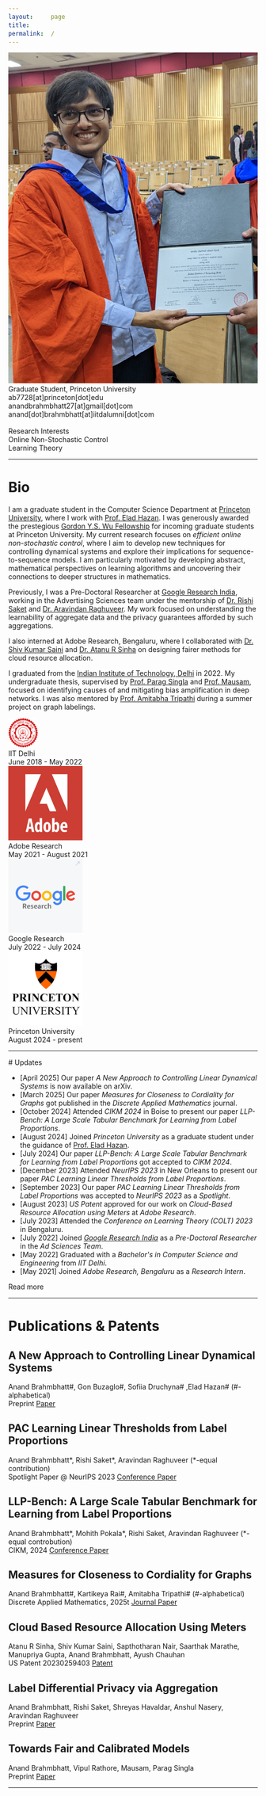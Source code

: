 ```yaml
---
layout:     page
title:
permalink:  /
---
```


<div class="row">
    <div class="col-sm-4 col-xs-8">
        <img src="/img/anand_photo_1.jpg">
    </div>
    <div class="col-sm-6 col-xs-12" style="margin-bottom: 0;">
        Graduate Student, Princeton University<br>
        ab7728[at]princeton[dot]edu<br>
        anandbrahmbhatt27[at]gmail[dot]com<br>
        anand[dot]brahmbhatt[at]iitdalumni[dot]com
        <br>
        <br>
        Research Interests
        <br>
        Online Non-Stochastic Control
        <br>
        Learning Theory
    </div>
</div>
<hr>


<a name="/bio"></a>
# Bio

I am a graduate student in the Computer Science Department at [Princeton University](https://www.princeton.edu), where I work with [Prof. Elad Hazan](https://www.ehazan.com). I was generously awarded the prestegious [Gordon Y.S. Wu Fellowship](https://gradschool.princeton.edu/financial-support/fellowships/princeton-fellowships/gordon-wu-fellowship) for incoming graduate students at Princeton University. My current research focuses on *efficient online non-stochastic control*, where I aim to develop new techniques for controlling dynamical systems and explore their implications for sequence-to-sequence models. I am particularly motivated by developing abstract, mathematical perspectives on learning algorithms and uncovering their connections to deeper structures in mathematics.

Previously, I was a Pre-Doctoral Researcher at [Google Research India](https://research.google/locations/india/), working in the Advertising Sciences team under the mentorship of [Dr. Rishi Saket](https://research.google/people/107857/) and [Dr. Aravindan Raghuveer](https://research.google/people/107631/). My work focused on understanding the learnability of aggregate data and the privacy guarantees afforded by such aggregations.

I also interned at Adobe Research, Bengaluru, where I collaborated with [Dr. Shiv Kumar Saini](https://research.adobe.com/person/shiv-kumar-saini/) and [Dr. Atanu R Sinha](https://research.adobe.com/person/atanu-sinha/) on designing fairer methods for cloud resource allocation.

I graduated from the [Indian Institute of Technology, Delhi](https://home.iitd.ac.in/) in 2022. My undergraduate thesis, supervised by [Prof. Parag Singla](https://www.cse.iitd.ac.in/~parags/) and [Prof. Mausam](https://www.cse.iitd.ac.in/~mausam/), focused on identifying causes of and mitigating bias amplification in deep networks. I was also mentored by [Prof. Amitabha Tripathi](https://web.iitd.ac.in/~atripath/) during a summer project on graph labelings.


<div class="row" id="timeline-logos">
    <div class="col-lg-3">
        <div class="logo-wrap">
            <span class="helper"></span>
            <a href="https://home.iitd.ac.in/"><img style="width:60px;" src="/img/IITD_Logo.png"></a>
        </div>
        <div class="logo-desc">
            IIT Delhi<br>
            June 2018 - May 2022
        </div>
    </div>
    <div class="col-lg-3">
        <div class="logo-wrap">
            <span class="helper"></span>
            <a href="https://research.adobe.com/"><img style="width:150px;" src="/img/Adobe_logo.png"></a>
        </div>
        <div class="logo-desc">
            Adobe Research<br>
            May 2021 - August 2021
        </div>
    </div>
    <div class="col-lg-3">
        <div class="logo-wrap">
            <span class="helper"></span>
            <a href="//https://research.google/locations/india/"><img style="width:150px;" src="/img/Google_Research_logo.png"></a>
        </div>
        <div class="logo-desc">
            Google Research<br>
            July 2022 - July 2024
        </div>
    </div>
    <div class="col-lg-3">
        <div class="logo-wrap">
            <span class="helper"></span>
            <a href="https://www.princeton.edu"><img style="width:150px;" src="/img/6279702453c8a73e766a78ef.png"></a>
        </div>
        <div class="logo-desc">
            Princeton University<br>
            August 2024 - present
        </div>
    </div>
</div>

---

<a name="/news"></a># Updates
- [April 2025] Our paper *A New Approach to Controlling Linear Dynamical Systems* is now available on arXiv.
- [March 2025] Our paper *Measures for Closeness to Cordiality for Graphs* got published in the *Discrete Applied Mathematics* journal.
- [October 2024] Attended *CIKM 2024* in Boise to present our paper *LLP-Bench: A Large Scale Tabular Benchmark for Learning from Label Proportions*.
- [August 2024] Joined *Princeton University* as a graduate student under the guidance of [Prof. Elad Hazan](https://www.ehazan.com).
- [July 2024] Our paper *LLP-Bench: A Large Scale Tabular Benchmark for Learning from Label Proportions* got accepted to *CIKM 2024*.
- [December 2023] Attended *NeurIPS 2023* in New Orleans to present our paper *PAC Learning Linear Thresholds from Label Proportions*.
- [September 2023] Our paper *PAC Learning Linear Thresholds from Label Proportions* was accepted to *NeurIPS 2023* as a *Spotlight*.
- [August 2023] *US Patent* approved for our work on *Cloud-Based Resource Allocation using Meters* at *Adobe Research*.
- [July 2023] Attended the *Conference on Learning Theory (COLT) 2023* in Bengaluru.
- [July 2022] Joined [*Google Research India*](https://research.google/locations/india/) as a *Pre-Doctoral Researcher* in the *Ad Sciences Team*.
- [May 2022] Graduated with a *Bachelor's in Computer Science and Engineering* from *IIT Delhi*.
- [May 2021] Joined *Adobe Research, Bengaluru* as a *Research Intern*.


<div id="read-more-button">
    <a nohref>Read more</a>
</div>

<hr>


<a name="/publications"></a>
# Publications & Patents

<a name="/youdescribe-descriptions-1"></a>
<h2 class="pubt">A New Approach to Controlling Linear Dynamical Systems</h2>
<p class="pubd">
    <span class="authors">Anand Brahmbhatt#, Gon Buzaglo#, Sofiia Druchyna# ,Elad Hazan# (#-alphabetical) </span> <br>
    <span class="conf">Preprint</span> <span class="links">
        <a target="_blank" href="https://arxiv.org/abs/2504.03952">Paper</a>
    </span>
</p>
<!-- <img src="/img/aamas.png"> -->
<!-- <hr> -->

<a name="/youdescribe-descriptions-1"></a>
<h2 class="pubt">PAC Learning Linear Thresholds from Label Proportions</h2>
<p class="pubd">
    <span class="authors">Anand Brahmbhatt*, Rishi Saket*, Aravindan Raghuveer (*-equal contribution) </span> <br>
    <span class="conf">Spotlight Paper @ NeurIPS 2023</span> <span class="links">
        <a target="_blank" href="https://proceedings.neurips.cc/paper_files/paper/2023/file/d1d3cdc9e28b0c67b9df90fca4d1c1b3-Paper-Conference.pdf">Conference Paper</a>
    </span>
</p>
<!-- <img src="/img/aamas.png"> -->
<!-- <hr> -->

<a name="/youdescribe-descriptions-1"></a>
<h2 class="pubt">LLP-Bench: A Large Scale Tabular Benchmark for Learning from Label Proportions</h2>
<p class="pubd">
    <span class="authors">Anand Brahmbhatt*, Mohith Pokala*, Rishi Saket, Aravindan Raghuveer (*-equal controbution)</span><br> 
    <span class="conf">CIKM, 2024</span>  <span class="links">
        <a target="_blank" href="https://dl.acm.org/doi/10.1145/3627673.3680032">Conference Paper</a>
    </span>
</p>
<!-- <img src="/img/aamas.png"> -->
<!-- <hr> -->

<a name="/youdescribe-descriptions-1"></a>
<h2 class="pubt">Measures for Closeness to Cordiality for Graphs</h2>
<p class="pubd">
    <span class="authors">Anand Brahmbhatt#, Kartikeya Rai#, Amitabha Tripathi# (#-alphabetical)</span><br> 
    <span class="conf">Discrete Applied Mathematics, 2025t</span>  <span class="links">
        <a target="_blank" href="https://www.sciencedirect.com/science/article/abs/pii/S0166218X25001362?via%3Dihub">Journal Paper</a>
    </span>
</p>
<!-- <img src="/img/aamas.png"> -->
<!-- <hr> -->

<a name="/youdescribe-descriptions-1"></a>
<h2 class="pubt">Cloud Based Resource Allocation Using Meters</h2>
<p class="pubd">
    <span class="authors">Atanu R Sinha, Shiv Kumar Saini, Sapthotharan Nair, Saarthak Marathe,
Manupriya Gupta, Anand Brahmbhatt, Ayush Chauhan</span><br> 
    <span class="conf">US Patent 20230259403</span>  <span class="links">
        <a target="_blank" href="https://image-ppubs.uspto.gov/dirsearch-public/print/downloadPdf/20230259403">Patent</a>
    </span>
</p>
<!-- <img src="/img/aamas.png"> -->
<!-- <hr> -->

<a name="/youdescribe-descriptions-1"></a>
<h2 class="pubt">Label Differential Privacy via Aggregation</h2>
<p class="pubd">
    <span class="authors">Anand Brahmbhatt, Rishi Saket, Shreyas Havaldar, Anshul Nasery, Aravindan Raghuveer</span><br> 
    <span class="conf">Preprint</span>  <span class="links">
        <a target="_blank" href="https://arxiv.org/abs/2310.10092">Paper</a>
    </span>
</p>
<!-- <img src="/img/aamas.png"> -->
<!-- <hr> -->

<a name="/youdescribe-descriptions-1"></a>
<h2 class="pubt">Towards Fair and Calibrated Models</h2>
<p class="pubd">
    <span class="authors">Anand Brahmbhatt, Vipul Rathore, Mausam, Parag Singla</span><br> 
    <span class="conf">Preprint</span>  <span class="links">
        <a target="_blank" href="https://arxiv.org/abs/2310.10399">Paper</a>
    </span>
</p>
<!-- <img src="/img/aamas.png"> -->
<!-- <hr> -->

<script src="/js/jquery.min.js"></script>
<script type="text/javascript">
    $('ul:gt(0) li:gt(6)').hide();
    $('#read-more-button > a').click(function() {
        $('ul:gt(0) li:gt(6)').show();
        $('#read-more-button').hide();
    });
</script>

---
